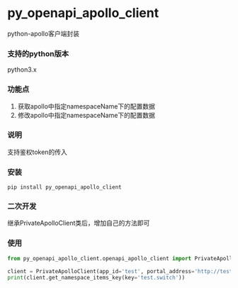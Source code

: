 # py_openapi_apollo_client
python-apollo客户端封装

### 支持的python版本
python3.x

### 功能点
1. 获取apollo中指定namespaceName下的配置数据
2. 修改apollo中指定namespaceName下的配置数据

### 说明
支持鉴权token的传入

### 安装
```shell script
pip install py_openapi_apollo_client
```

### 二次开发
继承PrivateApolloClient类后，增加自己的方法即可

### 使用
```python
from py_openapi_apollo_client.openapi_apollo_client import PrivateApolloClient

client = PrivateApolloClient(app_id='test', portal_address='http://test.com', authorization='xxx')
print(client.get_namespace_items_key(key='test.switch'))
```
